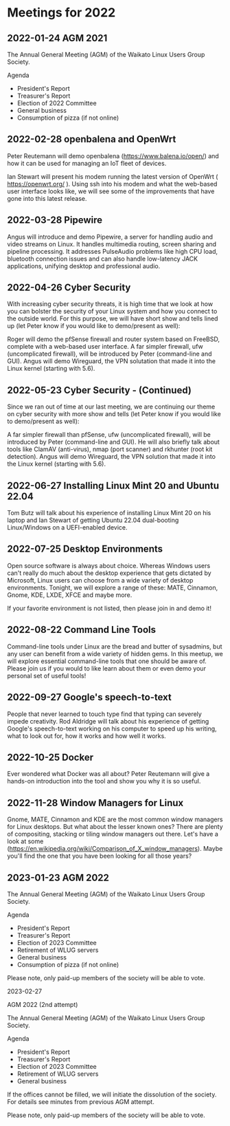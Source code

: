 # Meetings for 2022

## 2022-01-24 AGM 2021

The Annual General Meeting (AGM) of the Waikato Linux Users Group Society.

Agenda
* President's Report
* Treasurer's Report
* Election of 2022 Committee
* General business
* Consumption of pizza (if not online)

## 2022-02-28 openbalena and OpenWrt

Peter Reutemann will demo openbalena (https://www.balena.io/open/) and how it can be used for managing an IoT fleet of devices.

Ian Stewart will present his modem running the latest version of OpenWrt ( https://openwrt.org/ ). Using ssh into his modem and what the web-based user interface looks like, we will see some of the improvements that have gone into this latest release.

## 2022-03-28 Pipewire

Angus will introduce and demo Pipewire, a server for handling audio and video streams on Linux. It handles multimedia routing, screen sharing and pipeline processing. It addresses PulseAudio problems like high CPU load, bluetooth connection issues and can also handle low-latency JACK applications, unifying desktop and professional audio.

## 2022-04-26 Cyber Security

With increasing cyber security threats, it is high time that we look at how you can bolster the security of your Linux system and how you connect to the outside world. For this purpose, we will have short show and tells lined up (let Peter know if you would like to demo/present as well):

Roger will demo the pfSense firewall and router system based on FreeBSD, complete with a web-based user interface.
A far simpler firewall, ufw (uncomplicated firewall), will be introduced by Peter (command-line and GUI).
Angus will demo Wireguard, the VPN solutation that made it into the Linux kernel (starting with 5.6).

## 2022-05-23 Cyber Security - (Continued)

Since we ran out of time at our last meeting, we are continuing our theme on cyber security with more show and tells (let Peter know if you would like to demo/present as well):

A far simpler firewall than pfSense, ufw (uncomplicated firewall), will be introduced by Peter (command-line and GUI). He will also briefly talk about tools like ClamAV (anti-virus), nmap (port scanner) and rkhunter (root kit detection).
Angus will demo Wireguard, the VPN solution that made it into the Linux kernel (starting with 5.6).

## 2022-06-27 Installing Linux Mint 20 and Ubuntu 22.04

Tom Butz will talk about his experience of installing Linux Mint 20 on his laptop and Ian Stewart of getting Ubuntu 22.04 dual-booting Linux/Windows on a UEFI-enabled device.

## 2022-07-25 Desktop Environments

Open source software is always about choice. Whereas Windows users can't really do much about the desktop experience that gets dictated by Microsoft, Linux users can choose from a wide variety of desktop environments. Tonight, we will explore a range of these: MATE, Cinnamon, Gnome, KDE, LXDE, XFCE and maybe more.

If your favorite environment is not listed, then please join in and demo it!

## 2022-08-22 Command Line Tools

Command-line tools under Linux are the bread and butter of sysadmins, but any user can benefit from a wide variety of hidden gems. In this meetup, we will explore essential command-line tools that one should be aware of. Please join us if you would to like learn about them or even demo your personal set of useful tools!

## 2022-09-27 Google's speech-to-text

People that never learned to touch type find that typing can severely impede creativity. Rod Aldridge will talk about his experience of getting Google's speech-to-text working on his computer to speed up his writing, what to look out for, how it works and how well it works.

## 2022-10-25 Docker

Ever wondered what Docker was all about? Peter Reutemann will give a hands-on introduction into the tool and show you why it is so useful.

## 2022-11-28 Window Managers for Linux

Gnome, MATE, Cinnamon and KDE are the most common window managers for Linux desktops. But what about the lesser known ones? There are plenty of compositing, stacking or tiling window managers out there. Let's have a look at some (https://en.wikipedia.org/wiki/Comparison_of_X_window_managers). Maybe you'll find the one that you have been looking for all those years?

## 2023-01-23 AGM 2022

The Annual General Meeting (AGM) of the Waikato Linux Users Group Society.

Agenda
* President's Report
* Treasurer's Report
* Election of 2023 Committee
* Retirement of WLUG servers
* General business
* Consumption of pizza (if not online)

Please note, only paid-up members of the society will be able to vote.


2023-02-27

AGM 2022 (2nd attempt)


The Annual General Meeting (AGM) of the Waikato Linux Users Group Society.

Agenda
* President's Report
* Treasurer's Report
* Election of 2023 Committee
* Retirement of WLUG servers
* General business

If the offices cannot be filled, we will initiate the dissolution of the society. For details see minutes from previous AGM attempt.

Please note, only paid-up members of the society will be able to vote.

